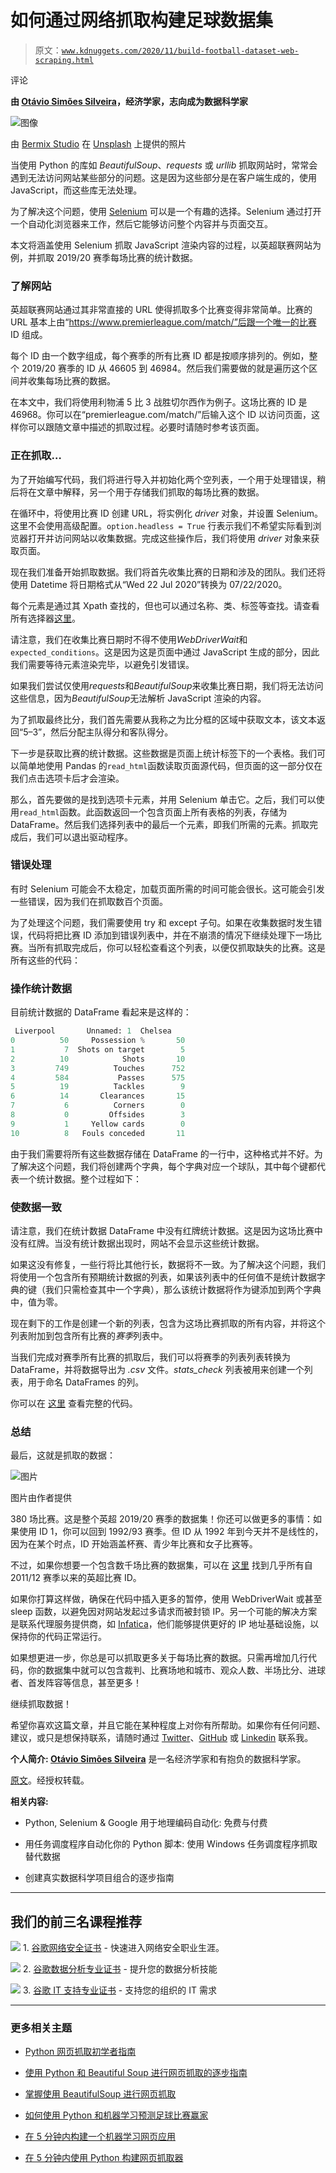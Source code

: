 # 如何通过网络抓取构建足球数据集

> 原文：[`www.kdnuggets.com/2020/11/build-football-dataset-web-scraping.html`](https://www.kdnuggets.com/2020/11/build-football-dataset-web-scraping.html)

评论

**由 [Otávio Simões Silveira](https://www.linkedin.com/in/otavioss28/)，经济学家，志向成为数据科学家**

![图像](img/be7c4298589981b19ff9ac0c107a06fe.png)

由 [Bermix Studio](https://unsplash.com/@bermixstudio?utm_source=medium&utm_medium=referral) 在 [Unsplash](https://unsplash.com/?utm_source=medium&utm_medium=referral) 上提供的照片

当使用 Python 的库如 *BeautifulSoup*、*requests* 或 *urllib* 抓取网站时，常常会遇到无法访问网站某些部分的问题。这是因为这些部分是在客户端生成的，使用 JavaScript，而这些库无法处理。

为了解决这个问题，使用 [Selenium](https://selenium-python.readthedocs.io/index.html) 可以是一个有趣的选择。Selenium 通过打开一个自动化浏览器来工作，然后它能够访问整个内容并与页面交互。

本文将涵盖使用 Selenium 抓取 JavaScript 渲染内容的过程，以英超联赛网站为例，并抓取 2019/20 赛季每场比赛的统计数据。

### 了解网站

英超联赛网站通过其非常直接的 URL 使得抓取多个比赛变得非常简单。比赛的 URL 基本上由“https://www.premierleague.com/match/”后跟一个唯一的比赛 ID 组成。

每个 ID 由一个数字组成，每个赛季的所有比赛 ID 都是按顺序排列的。例如，整个 2019/20 赛季的 ID 从 46605 到 46984。然后我们需要做的就是遍历这个区间并收集每场比赛的数据。

在本文中，我们将使用利物浦 5 比 3 战胜切尔西作为例子。这场比赛的 ID 是 46968。你可以在“premierleague.com/match/”后输入这个 ID 以访问页面，这样你可以跟随文章中描述的抓取过程。必要时请随时参考该页面。

### 正在抓取…

为了开始编写代码，我们将进行导入并初始化两个空列表，一个用于处理错误，稍后将在文章中解释，另一个用于存储我们抓取的每场比赛的数据。

在循环中，将使用比赛 ID 创建 URL，将实例化 *driver* 对象，并设置 Selenium。这里不会使用高级配置。`option.headless = True` 行表示我们不希望实际看到浏览器打开并访问网站以收集数据。完成这些操作后，我们将使用 *driver* 对象来获取页面。

现在我们准备开始抓取数据。我们将首先收集比赛的日期和涉及的团队。我们还将使用 Datetime 将日期格式从“Wed 22 Jul 2020”转换为 07/22/2020。

每个元素是通过其 Xpath 查找的，但也可以通过名称、类、标签等查找。请查看所有选择器[这里](https://selenium-python.readthedocs.io/locating-elements.html)。

请注意，我们在收集比赛日期时不得不使用*WebDriverWait*和`expected_conditions`。这是因为这是页面中通过 JavaScript 生成的部分，因此我们需要等待元素渲染完毕，以避免引发错误。

如果我们尝试仅使用*requests*和*BeautifulSoup*来收集比赛日期，我们将无法访问这些信息，因为*BeautifulSoup*无法解析 JavaScript 渲染的内容。

为了抓取最终比分，我们首先需要从我称之为比分框的区域中获取文本，该文本返回“5–3”，然后分配主队得分和客队得分。

下一步是获取比赛的统计数据。这些数据是页面上统计标签下的一个表格。我们可以简单地使用 Pandas 的`read_html`函数读取页面源代码，但页面的这一部分仅在我们点击选项卡后才会渲染。

那么，首先要做的是找到选项卡元素，并用 Selenium 单击它。之后，我们可以使用`read_html`函数。此函数返回一个包含页面上所有表格的列表，存储为 DataFrame。然后我们选择列表中的最后一个元素，即我们所需的元素。抓取完成后，我们可以退出驱动程序。

### 错误处理

有时 Selenium 可能会不太稳定，加载页面所需的时间可能会很长。这可能会引发一些错误，因为我们在抓取数百个页面。

为了处理这个问题，我们需要使用 try 和 except 子句。如果在收集数据时发生错误，代码将把比赛 ID 添加到错误列表中，并在不崩溃的情况下继续处理下一场比赛。当所有抓取完成后，你可以轻松查看这个列表，以便仅抓取缺失的比赛。这是所有这些的代码：

### 操作统计数据

目前统计数据的 DataFrame 看起来是这样的：

```py
 Liverpool       Unnamed: 1  Chelsea
0          50     Possession %       50
1           7  Shots on target        5
2          10            Shots       10
3         749          Touches      752
4         584           Passes      575
5          19          Tackles        9
6          14       Clearances       15
7           6          Corners        0
8           0         Offsides        3
9           1     Yellow cards        0
10          8   Fouls conceded       11
```

由于我们需要将所有这些数据存储在 DataFrame 的一行中，这种格式并不好。为了解决这个问题，我们将创建两个字典，每个字典对应一个球队，其中每个键都代表一个统计数据。整个过程如下：

### 使数据一致

请注意，我们在统计数据 DataFrame 中没有红牌统计数据。这是因为这场比赛中没有红牌。当没有统计数据出现时，网站不会显示这些统计数据。

如果这没有修复，一些行将比其他行长，数据将不一致。为了解决这个问题，我们将使用一个包含所有预期统计数据的列表，如果该列表中的任何值不是统计数据字典的键（我们只需检查其中一个字典），那么该统计数据将作为键添加到两个字典中，值为零。

现在剩下的工作是创建一个新的列表，包含为这场比赛抓取的所有内容，并将这个列表附加到包含所有比赛的*赛季*列表中。

当我们完成对赛季所有比赛的抓取后，我们可以将赛季的列表列表转换为 DataFrame，并将数据导出为 *.csv* 文件。*stats_check* 列表被用来创建一个列表，用于命名 DataFrames 的列。

你可以在 [这里](https://github.com/otavio-s-s/data_science/tree/master/Premier%20League%20Scraping) 查看完整的代码。

### 总结

最后，这就是抓取的数据：

![图片](img/ef53bd9eafda232575c9ba59d8e9074c.png)

图片由作者提供

380 场比赛。这是整个英超 2019/20 赛季的数据集！你还可以做更多的事情：如果使用 ID 1，你可以回到 1992/93 赛季。但 ID 从 1992 年到今天并不是线性的，因为在某个时点，ID 开始涵盖杯赛、青少年比赛和女子比赛等。

不过，如果你想要一个包含数千场比赛的数据集，可以在 [这里](https://github.com/otavio-s-s/data_science/blob/master/Premier%20League%20Scraping/PL_ids.csv) 找到几乎所有自 2011/12 赛季以来的英超比赛 ID。

如果你打算这样做，确保在代码中插入更多的暂停，使用 WebDriverWait 或甚至 sleep 函数，以避免因对网站发起过多请求而被封锁 IP。另一个可能的解决方案是联系代理服务提供商，如 [Infatica](https://infatica.io/)，他们能够提供更好的 IP 地址基础设施，以保持你的代码正常运行。

如果想更进一步，你总是可以抓取更多关于每场比赛的数据。只需再增加几行代码，你的数据集中就可以包含裁判、比赛场地和城市、观众人数、半场比分、进球者、首发阵容等信息，甚至更多！

继续抓取数据！

希望你喜欢这篇文章，并且它能在某种程度上对你有所帮助。如果你有任何问题、建议，或只是想保持联系，请随时通过 [Twitter](https://twitter.com/_otavioss)、[GitHub](https://github.com/otavio-s-s) 或 [Linkedin](https://www.linkedin.com/in/otavioss28/) 联系我。

**个人简介: [Otávio Simões Silveira](https://www.linkedin.com/in/otavioss28/)** 是一名经济学家和有抱负的数据科学家。

[原文](https://medium.com/evolve-you/how-to-build-a-football-dataset-with-web-scraping-d4deffcaa9ca)。经授权转载。

**相关内容:**

+   Python, Selenium & Google 用于地理编码自动化: 免费与付费

+   用任务调度程序自动化你的 Python 脚本: 使用 Windows 任务调度程序抓取替代数据

+   创建真实数据科学项目组合的逐步指南

* * *

## 我们的前三名课程推荐

![](img/0244c01ba9267c002ef39d4907e0b8fb.png) 1\. [谷歌网络安全证书](https://www.kdnuggets.com/google-cybersecurity) - 快速进入网络安全职业生涯。

![](img/e225c49c3c91745821c8c0368bf04711.png) 2\. [谷歌数据分析专业证书](https://www.kdnuggets.com/google-data-analytics) - 提升您的数据分析技能

![](img/0244c01ba9267c002ef39d4907e0b8fb.png) 3\. [谷歌 IT 支持专业证书](https://www.kdnuggets.com/google-itsupport) - 支持您的组织的 IT 需求

* * *

### 更多相关主题

+   [Python 网页抓取初学者指南](https://www.kdnuggets.com/2022/10/beginner-guide-web-scraping-python.html)

+   [使用 Python 和 Beautiful Soup 进行网页抓取的逐步指南](https://www.kdnuggets.com/2023/04/stepbystep-guide-web-scraping-python-beautiful-soup.html)

+   [掌握使用 BeautifulSoup 进行网页抓取](https://www.kdnuggets.com/mastering-web-scraping-with-beautifulsoup)

+   [如何使用 Python 和机器学习预测足球比赛赢家](https://www.kdnuggets.com/2023/01/python-machine-learning-predict-football-match-winners.html)

+   [在 5 分钟内构建一个机器学习网页应用](https://www.kdnuggets.com/2022/03/build-machine-learning-web-app-5-minutes.html)

+   [在 5 分钟内使用 Python 构建网页抓取器](https://www.kdnuggets.com/2022/02/build-web-scraper-python-5-minutes.html)
